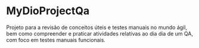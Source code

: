 # MyDioProjectQa
Projeto para a revisão de conceitos úteis e testes manuais no mundo ágil, bem como compreender e praticar atividades relativas ao dia dia de um QA, com foco em testes manuais funcionais.
